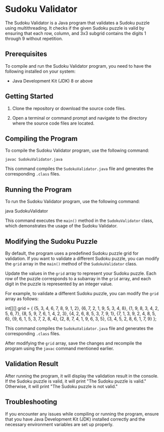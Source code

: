 # Sudoku Validator

The Sudoku Validator is a Java program that validates a Sudoku puzzle using multithreading. It checks if the given Sudoku puzzle is valid by ensuring that each row, column, and 3x3 subgrid contains the digits 1 through 9 without repetition.

## Prerequisites

To compile and run the Sudoku Validator program, you need to have the following installed on your system:

- Java Development Kit (JDK) 8 or above

## Getting Started

1. Clone the repository or download the source code files.

2. Open a terminal or command prompt and navigate to the directory where the source code files are located.

## Compiling the Program

To compile the Sudoku Validator program, use the following command:

`javac SudokuValidator.java`

This command compiles the `SudokuValidator.java` file and generates the corresponding `.class` files.

## Running the Program

To run the Sudoku Validator program, use the following command:

java SudokuValidator

This command executes the `main()` method in the `SudokuValidator` class, which demonstrates the usage of the Sudoku Validator.

## Modifying the Sudoku Puzzle

By default, the program uses a predefined Sudoku puzzle grid for validation. If you want to validate a different Sudoku puzzle, you can modify the `grid` array in the `main()` method of the `SudokuValidator` class.

Update the values in the `grid` array to represent your Sudoku puzzle. Each row of the puzzle corresponds to a subarray in the `grid` array, and each digit in the puzzle is represented by an integer value.

For example, to validate a different Sudoku puzzle, you can modify the `grid` array as follows:

int[][] grid = {
   {5, 3, 4, 6, 7, 8, 9, 1, 2},
   {6, 7, 2, 1, 9, 5, 3, 4, 8},
   {1, 9, 8, 3, 4, 2, 5, 6, 7},
   {8, 5, 9, 7, 6, 1, 4, 2, 3},
   {4, 2, 6, 8, 5, 3, 7, 9, 1},
   {7, 1, 3, 9, 2, 4, 8, 5, 6},
   {9, 6, 1, 5, 3, 7, 2, 8, 4},
   {2, 8, 7, 4, 1, 9, 6, 3, 5},
   {3, 4, 5, 2, 8, 6, 1, 7, 9}
};

This command compiles the `SudokuValidator.java` file and generates the corresponding `.class` files.

After modifying the `grid` array, save the changes and recompile the program using the `javac` command mentioned earlier.

## Validation Result

After running the program, it will display the validation result in the console. If the Sudoku puzzle is valid, it will print "The Sudoku puzzle is valid." Otherwise, it will print "The Sudoku puzzle is not valid."

## Troubleshooting

If you encounter any issues while compiling or running the program, ensure that you have Java Development Kit (JDK) installed correctly and the necessary environment variables are set up properly.
